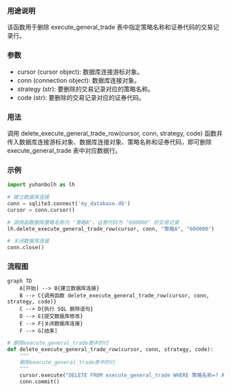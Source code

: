 ### 用途说明

该函数用于删除 execute_general_trade 表中指定策略名称和证券代码的交易记录行。

### 参数

* cursor (cursor object): 数据库连接游标对象。
* conn (connection object): 数据库连接对象。
* strategy (str): 要删除的交易记录对应的策略名称。
* code (str): 要删除的交易记录对应的证券代码。
### 用法

调用 delete_execute_general_trade_row(cursor, conn, strategy, code)  函数并传入数据库连接游标对象、数据库连接对象、策略名称和证券代码，即可删除 execute_general_trade 表中对应数据行。

### 示例

```python
import yuhanbolh as lh

# 建立数据库连接
conn = sqlite3.connect('my_database.db')
cursor = conn.cursor()

# 调用函数删除策略名称为 "策略A"，证券代码为 "600000" 的交易记录
lh.delete_execute_general_trade_row(cursor, conn, "策略A", "600000")

# 关闭数据库连接
conn.close()
```

### 流程图

```mermaid
graph TD
    A[开始] --> B{建立数据库连接}
    B --> C{调用函数 delete_execute_general_trade_row(cursor, conn, strategy, code)}
    C --> D{执行 SQL 删除语句}
    D --> E{提交数据库修改}
    E --> F{关闭数据库连接}
    F --> G[结束]
```

```python
# 删除execute_general_trade表中的行
def delete_execute_general_trade_row(cursor, conn, strategy, code):
    """
    删除execute_general_trade表中的行
    """
    cursor.execute("DELETE FROM execute_general_trade WHERE 策略名称=? AND 证券代码=?", (strategy, code))
    conn.commit()
```

